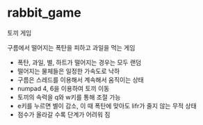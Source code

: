 # rabbit_game

토끼 게임

구름에서 떨어지는 폭탄을 피하고 과일을 먹는 게임

- 폭탄, 과일, 별, 하트가 떨어지는 경우는 모두 랜덤
- 떨어지는 물체들은 일정한 가속도로 낙하
- 구름은 스레드를 이용해서 계속해서 움직이는 상태
- numpad 4, 6을 이용하여 토끼 이동
- 토끼의 속력을 q와 w키를 통해 조절 가능
- e키를 누르면 별이 감소, 이 때 폭탄에 맞아도 lifr가 줄지 않는 무적 상태
- 점수가 올라갈 수록 단계가 어려워 짐
